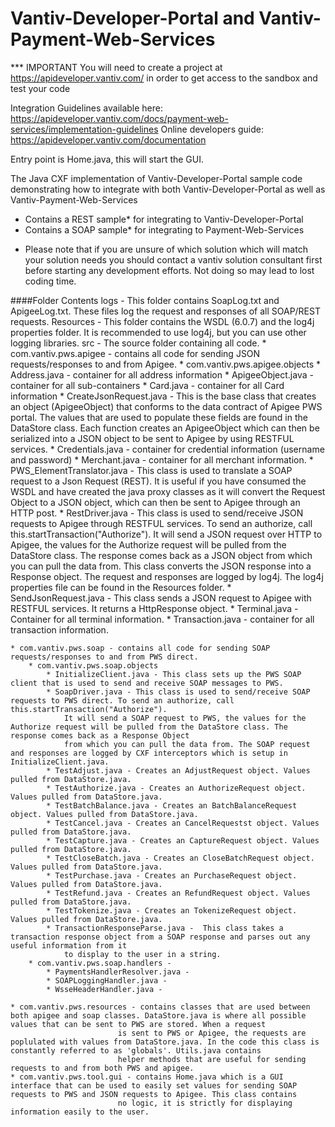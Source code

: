 Vantiv-Developer-Portal and Vantiv-Payment-Web-Services
=======================================================
*** IMPORTANT You will need to create a project at https://apideveloper.vantiv.com/ in order to get access to the sandbox and test your code

Integration Guidelines available here: https://apideveloper.vantiv.com/docs/payment-web-services/implementation-guidelines
Online developers guide: https://apideveloper.vantiv.com/documentation

Entry point is Home.java, this will start the GUI.

The Java CXF implementation of Vantiv-Developer-Portal sample code demonstrating how to integrate with both Vantiv-Developer-Portal as well as Vantiv-Payment-Web-Services
- Contains a REST sample* for integrating to Vantiv-Developer-Portal 
- Contains a SOAP sample* for integrating to Payment-Web-Services

* Please note that if you are unsure of which solution which will match your solution needs you should contact a vantiv solution consultant first before starting any development efforts. Not doing so may lead to lost coding time. 


####Folder Contents
logs - This folder contains SoapLog.txt and ApigeeLog.txt. These files log the request and responses of all SOAP/REST requests.
Resources - This folder contains the WSDL (6.0.7) and the log4j properties folder. It is recommended to use log4j, but you can use other logging libraries.
src - The source folder containing all code.
	* com.vantiv.pws.apigee - contains all code for sending JSON requests/responses to and from Apigee.
		* com.vantiv.pws.apigee.objects
			* Address.java - container for all address information
			* ApigeeObject.java - container for all sub-containers
			* Card.java - container for all Card information
			* CreateJsonRequest.java - This is the base class that creates an object (ApigeeObject) that conforms to the data contract of Apigee PWS portal. 
				The values that are used to populate these fields are found in the DataStore class. Each function creates an ApigeeObject which can then be 
				serialized into a JSON object to be sent to Apigee by using RESTFUL services.
			* Credentials.java - container for credential information (username and password)
			* Merchant.java - container for all merchant information.
			* PWS_ElementTranslator.java -  This class is used to translate a SOAP request to a Json Request (REST). It is useful if you have consumed the WSDL 
				and have created the java proxy classes as it will convert the Request Object to a JSON object, which can then be sent to Apigee through an HTTP post.
			* RestDriver.java - This class is used to send/receive JSON requests to Apigee through RESTFUL
				services. To send an authorize, call this.startTransaction("Authorize"). It will send a JSON request over HTTP to Apigee, the values for the Authorize
				request will be pulled from the DataStore class. The response comes back as a JSON object from which you can pull the data from. This class converts the
				JSON response into a Response object. The request and responses are logged by log4j. The log4j properties file can be found in the Resources folder.
			* SendJsonRequest.java -  This class sends a JSON request to Apigee with RESTFUL services. It returns a HttpResponse object.
			* Terminal.java - Container for all terminal information.
			* Transaction.java - container for all transaction information.
			
	* com.vantiv.pws.soap - contains all code for sending SOAP requests/responses to and from PWS direct.
		* com.vantiv.pws.soap.objects
			* InitializeClient.java - This class sets up the PWS SOAP client that is used to send and receive SOAP messages to PWS.
			* SoapDriver.java - This class is used to send/receive SOAP requests to PWS direct. To send an authorize, call this.startTransaction("Authorize"). 
				It will send a SOAP request to PWS, the values for the Authorize request will be pulled from the DataStore class. The response comes back as a Response Object 
				from which you can pull the data from. The SOAP request and responses are logged by CXF interceptors which is setup in InitializeClient.java.
			* TestAdjust.java - Creates an AdjustRequest object. Values pulled from DataStore.java.
			* TestAuthorize.java - Creates an AuthorizeRequest object. Values pulled from DataStore.java.
			* TestBatchBalance.java - Creates an BatchBalanceRequest object. Values pulled from DataStore.java.
			* TestCancel.java - Creates an CancelRequestst object. Values pulled from DataStore.java.
			* TestCapture.java - Creates an CaptureRequest object. Values pulled from DataStore.java.
			* TestCloseBatch.java - Creates an CloseBatchRequest object. Values pulled from DataStore.java.
			* TestPurchase.java - Creates an PurchaseRequest object. Values pulled from DataStore.java.
			* TestRefund.java - Creates an RefundRequest object. Values pulled from DataStore.java.
			* TestTokenize.java - Creates an TokenizeRequest object. Values pulled from DataStore.java.
			* TransactionResponseParse.java -  This class takes a transaction response object from a SOAP response and parses out any useful information from it 
				to display to the user in a string.
		* com.vantiv.pws.soap.handlers - 
			* PaymentsHandlerResolver.java -
			* SOAPLoggingHandler.java - 
			* WsseHeaderHandler.java - 
			
	* com.vantiv.pws.resources - contains classes that are used between both apigee and soap classes. DataStore.java is where all possible values that can be sent to PWS are stored. When a request
							is sent to PWS or Apigee, the requests are poplulated with values from DataStore.java. In the code this class is constantly referred to as 'globals'. Utils.java contains
							helper methods that are useful for sending requests to and from both PWS and apigee.
	* com.vantiv.pws.tool.gui - contains Home.java which is a GUI interface that can be used to easily set values for sending SOAP requests to PWS and JSON requests to Apigee. This class contains
							no logic, it is strictly for displaying information easily to the user. 
									

